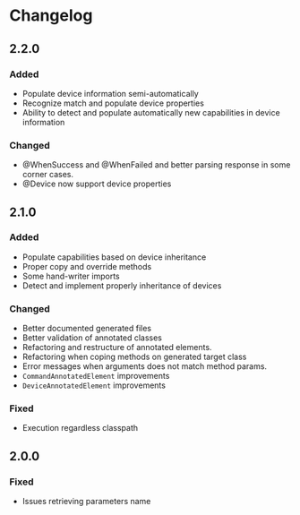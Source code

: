 # Changelog

## 2.2.0
### Added
- Populate device information semi-automatically
- Recognize match and populate device properties
- Ability to detect and populate automatically new capabilities in device information

### Changed
- @WhenSuccess and @WhenFailed and better parsing response in some corner cases.
- @Device now support device properties

## 2.1.0
### Added
- Populate capabilities based on device inheritance
- Proper copy and override methods
- Some hand-writer imports
- Detect and implement properly inheritance of devices

### Changed
- Better documented generated files
- Better validation of annotated classes
- Refactoring and restructure of annotated elements.
- Refactoring when coping methods on generated target class
- Error messages when arguments does not match method params.
- `CommandAnnotatedElement` improvements
- `DeviceAnnotatedElement` improvements
### Fixed
- Execution regardless classpath

## 2.0.0
### Fixed
- Issues retrieving parameters name
